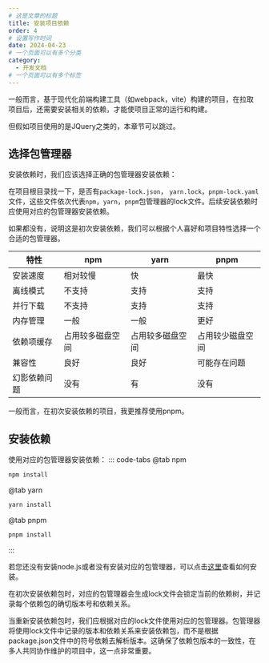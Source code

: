```yaml
---
# 这是文章的标题
title: 安装项目依赖
order: 4
# 设置写作时间
date: 2024-04-23
# 一个页面可以有多个分类
category:
  - 开发文档
# 一个页面可以有多个标签
---
```


一般而言，基于现代化前端构建工具（如webpack，vite）构建的项目，在拉取项目后，还需要安装相关的依赖，才能使项目正常的运行和构建。

但假如项目使用的是JQuery之类的，本章节可以跳过。

## 选择包管理器

安装依赖时，我们应该选择正确的包管理器安装依赖：

在项目根目录找一下，是否有```package-lock.json```， ```yarn.lock```，```pnpm-lock.yaml```文件，这些文件依次代表```npm```，```yarn```，```pnpm```包管理器的lock文件。后续安装依赖时应使用对应的包管理器安装依赖。

如果都没有，说明这是初次安装依赖，我们可以根据个人喜好和项目特性选择一个合适的包管理器。

| 特性        | npm         | yarn        | pnpm        |
| ----------- | ----------- | ----------- | ---------- |
| 安装速度 | 相对较慢 | 快 | 最快 |
| 离线模式 | 不支持 | 支持 | 支持 |
| 并行下载 | 不支持 | 支持 | 支持 |
| 内存管理 | 一般 | 一般 | 更好 |
| 依赖项缓存 | 占用较多磁盘空间 | 占用较多磁盘空间 | 占用较少磁盘空间 |
| 兼容性 | 良好 | 良好 | 可能存在问题 |
| 幻影依赖问题 | 没有 | 有 | 没有 |

一般而言，在初次安装依赖的项目，我更推荐使用pnpm。

## 安装依赖

使用对应的包管理器安装依赖：
::: code-tabs
@tab npm
```bash
npm install
```
@tab yarn
```bash
yarn install
```
@tab pnpm
```bash
pnpm install
```
:::

若您还没有安装node.js或者没有安装对应的包管理器，可以点击[这里](/doc/environment.html)查看如何安装。

在初次安装依赖包时，对应的包管理器会生成lock文件会锁定当前的依赖树，并记录每个依赖包的确切版本号和依赖关系。

当重新安装依赖包时，我们应根据对应的lock文件使用对应的包管理器。包管理器将使用lock文件中记录的版本和依赖关系来安装依赖包，而不是根据package.json文件中的符号依赖去解析版本。这确保了依赖包版本的一致性，在多人共同协作维护的项目中，这一点非常重要。